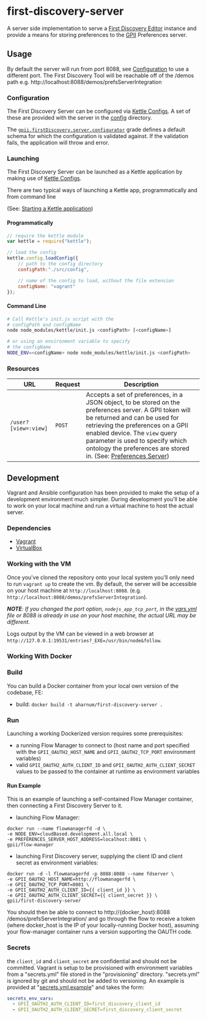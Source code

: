 # first-discovery-server

A server side implementation to serve a [First Discovery Editor](https://github.com/GPII/first-discovery) instance and provide a means for storing preferences to the [GPII](http://gpii.net) Preferences server.

## Usage ##

By default the server will run from port 8088, see [Configuration](#configuration) to use a different port.
The First Discovery Tool will be reachable off of the /demos path e.g. http://localhost:8088/demos/prefsServerIntegration

### Configuration ###

The First Discovery Server can be configured via [Kettle Configs](https://github.com/amb26/kettle/blob/KETTLE-32/README.md#structure-of-a-kettle-config). A set of these are provided with the server in the [config](./src/config) directory.

The [`gpii.firstDiscovery.server.configurator`](./src/js/firstDiscoveryServer.js) grade defines a default schema for which the configuration is validated against. If the validation fails, the application will throw and error.

### Launching ###

The First Discovery Server can be launched as a Kettle application by making use of [Kettle Configs](https://github.com/amb26/kettle/blob/KETTLE-32/README.md#structure-of-a-kettle-config).

There are two typical ways of launching a Kettle app, programmatically and from command line

(See: [Starting a Kettle application](https://github.com/amb26/kettle/blob/KETTLE-32/README.md#starting-a-kettle-application))

#### Programmatically ####

```javascript
// require the kettle module
var kettle = require("kettle");

// load the config
kettle.config.loadConfig({
    // path to the config directory
    configPath:"./src/config",

    // name of the config to load, without the file extension
    configName: "vagrant"
});
```

#### Command Line #####

```bash
# Call Kettle's init.js script with the
# configPath and configName
node node_modules/kettle/init.js <configPath> [<configName>]

# or using an environment variable to specify
# the configName
NODE_ENV=<configName> node node_modules/kettle/init.js <configPath>
```

### Resources ####

<table>
    <thead>
        <tr>
            <th>URL</th>
            <th>Request</th>
            <th>Description</th>
        </tr>
    </thead>
    <tbody>
        <tr>
            <td><code>/user?[view=:view]</code></td>
            <td><code>POST</code></td>
            <td>
                Accepts a set of preferences, in a JSON object, to be stored on the preferences server. A GPII token will be returned and can be used for retrieving the preferences on a GPII enabled device. The <code>view</code> query parameter is used to specify which ontology the preferences are stored in. (See: <a href="https://github.com/GPII/universal/blob/master/documentation/PreferencesServer.md#post-preferencesviewview">Preferences Server</a>)
            </td>
        </tr>
    </tbody>
</table>

## Development ##

Vagrant and Ansible configuration has been provided to make the setup of a development environment much simpler. During development you'll be able to work on your local machine and run a virtual machine to host the actual server.

### Dependencies ###

* [Vagrant](https://www.vagrantup.com)
* [VirtualBox](https://www.virtualbox.org)

### Working with the VM ###

Once you've cloned the repository onto your local system you'll only need to run `vagrant up` to create the vm. By default, the server will be accessible on your host machine at `http://localhost:8088`. (e.g. `http://localhost:8088/demos/prefsServerIntegration`).

_**NOTE**: If you changed the port option, `nodejs_app_tcp_port`, in the [vars.yml](provisioning/vars.yml) file or 8088 is already in use on your host machine, the actual URL may be different._

Logs output by the VM can be viewed in a web browser at `http://127.0.0.1:19531/entries?_EXE=/usr/bin/node&follow`.

### Working With Docker ###

### Build

You can build a Docker container from your local own version of the codebase, FE:

- build: `docker build -t aharnum/first-discovery-server .`

### Run

Launching a working Dockerized version requires some prerequisites:
- a running Flow Manager to connect to (host name and port specified with the `GPII_OAUTH2_HOST_NAME` and `GPII_OAUTH2_TCP_PORT` environment variables)
- valid `GPII_OAUTH2_AUTH_CLIENT_ID` and `GPII_OAUTH2_AUTH_CLIENT_SECRET` values to be passed to the container at runtime as environment variables

#### Run Example

This is an example of launching a self-contained Flow Manager container, then connecting a First Discovery Server to it.

- launching Flow Manager:
```
docker run --name flowmanagerfd -d \
-e NODE_ENV=cloudBased.development.all.local \
-e PREFERENCES_SERVER_HOST_ADDRESS=localhost:8081 \
gpii/flow-manager
```

- launching First Discovery server, supplying the client ID and client secret as environment variables:
```
docker run -d -l flowmanagerfd -p 8088:8088 --name fdserver \
-e GPII_OAUTH2_HOST_NAME=http://flowmanagerfd \
-e GPII_OAUTH2_TCP_PORT=8081 \
-e GPII_OAUTH2_AUTH_CLIENT_ID={{ client_id }} \
-e GPII_OAUTH2_AUTH_CLIENT_SECRET={{ client_secret }} \
gpii/first-discovery-server
```

You should then be able to connect to http://{docker_host}:8088 /demos/prefsServerIntegration/ and go through the flow to receive a token (where docker_host is the IP of your locally-running Docker host), assuming your flow-manager container runs a version supporting the OAUTH code.

### Secrets ###

the `client_id` and `client_secret` are confidential and should not be committed. Vagrant is setup to be provisioned with environment variables from a "secrets.yml" file stored in the "provisioning" directory. "secrets.yml" is ignored by git and should not be added to versioning. An example is provided at "[secrets.yml.example](./provisioning/secrets.yml.example)" and takes the form:

```yaml
secrets_env_vars:
  - GPII_OAUTH2_AUTH_CLIENT_ID=first_discovery_client_id
  - GPII_OAUTH2_AUTH_CLIENT_SECRET=first_discovery_client_secret
```
